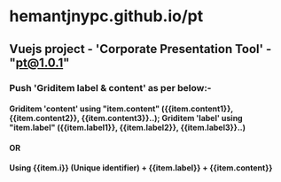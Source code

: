 # hemantjnypc.github.io/pt

## Vuejs project - 'Corporate Presentation Tool' - "pt@1.0.1"

### Push 'Griditem label & content' as per below:-

#### Griditem 'content' using "item.content" ({{item.content1}}, {{item.content2}}, {{item.content3}}..); Griditem 'label' using "item.label" ({{item.label1}}, {{item.label2}}, {{item.label3}}..)

#### OR

#### Using {{item.i}} (Unique identifier) + {{item.label}} + {{item.content}}

